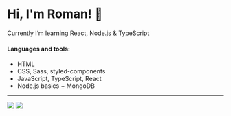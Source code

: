 # Hi, I'm Roman! 👋

Currently I’m learning React, Node.js & TypeScript

#### Languages and tools: 
- HTML
- CSS, Sass, styled-components
- JavaScript, TypeScript, React
- Node.js basics + MongoDB
 
<hr>
<img src="https://github-readme-stats.vercel.app/api?username=rpavlenko&theme=cobalt2&show_icons=true">
<img src="https://github-readme-stats.vercel.app/api/top-langs/?username=rpavlenko&layout=compact&theme=cobalt2&hide=php">
